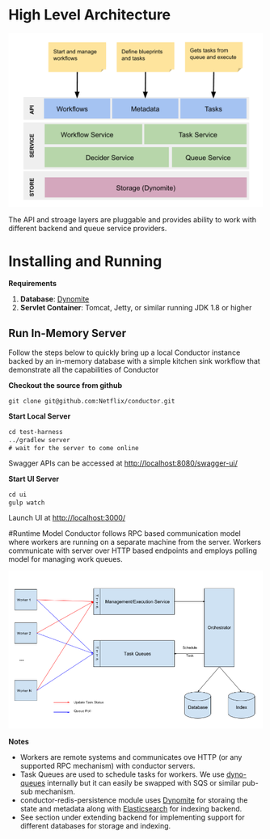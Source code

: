 # High Level Architecture
![Architecture](images/conductor-architecture.png)

The API and stroage layers are pluggable and provides ability to work with different backend and queue service providers.

# Installing and Running

**Requirements**

1. **Database**: [Dynomite](https://github.com/Netflix/dynomite)
2. **Servlet Container**: Tomcat, Jetty, or similar running JDK 1.8 or higher

## Run In-Memory Server
Follow the steps below to quickly bring up a local Conductor instance backed by an in-memory database with a simple kitchen sink workflow that demonstrate all the capabilities of Conductor

**Checkout the source from github**

```
git clone git@github.com:Netflix/conductor.git
```
**Start Local Server**
```shell
cd test-harness
../gradlew server
# wait for the server to come online
```
Swagger APIs can be accessed at [http://localhost:8080/swagger-ui/](http://localhost:8080/swagger-ui/)

**Start UI Server**
```shell
cd ui
gulp watch
```

Launch UI at [http://localhost:3000/](http://localhost:3000/)

#Runtime Model
Conductor follows RPC based communication model where workers are running on a separate machine from the server.  Workers communicate with server over HTTP based endpoints and employs polling model for managing work queues.

![name_for_alt](overview.png)

**Notes**

* Workers are remote systems and communicates ove HTTP (or any supported RPC mechanism) with conductor servers.
* Task Queues are used to schedule tasks for workers.  We use [dyno-queues][1] internally but it can easily be swapped with SQS or similar pub-sub mechanism.
* conductor-redis-persistence module uses [Dynomite][2] for storaing the state and metadata along with [Elasticsearch][3] for indexing backend.
* See section under extending backend for implementing support for different databases for storage and indexing.

[1]: https://github.com/Netflix/dyno-queues
[2]: https://github.com/Netflix/dynomite
[3]: https://www.elastic.co
